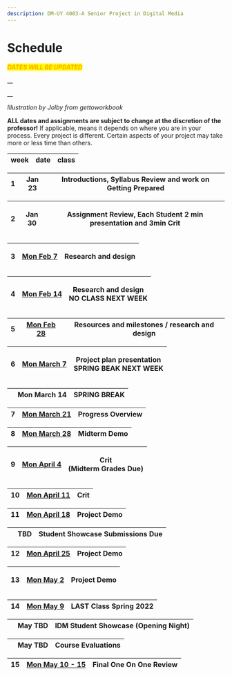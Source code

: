 ```yaml
---
description: DM-UY 4003-A Senior Project in Digital Media
---
```


# Schedule

_<mark style="color:orange;">**DATES WILL BE UPDATED**</mark>_

__

__

_Illustration by Jolby from gettoworkbook_

**ALL dates and assignments are subject to change at the discretion of the professor!** If applicable, means it depends on where you are in your process. Every project is different. Certain aspects of your project may take more or less time than others.

| week | date | class |
| ---- | ---- | ----- |

| 1 | Jan 23 | Introductions, Syllabus Review and work on Getting Prepared |
| - | ------ | ----------------------------------------------------------- |

| 2 | <p>Jan 30</p><p></p> | Assignment Review, Each Student 2 min presentation and 3min Crit |
| - | -------------------- | ---------------------------------------------------------------- |

| 3 | <p><a href="broken-reference">Mon Feb 7</a></p><p></p> | Research and design |
| - | ------------------------------------------------------ | ------------------- |

| 4 | [Mon Feb 14](broken-reference) | <p>Research and design<br>NO CLASS NEXT WEEK</p> |
| - | ------------------------------ | ------------------------------------------------ |

| 5 | [Mon Feb 28](broken-reference) | Resources and milestones / research and design |
| - | ------------------------------ | ---------------------------------------------- |

| 6 | [Mon March 7](broken-reference) | <p>Project plan presentation<br>SPRING BEAK NEXT WEEK</p> |
| - | ------------------------------- | --------------------------------------------------------- |



|   | Mon March 14 | **SPRING BREAK** |
| - | ------------ | ---------------- |

| 7 | [Mon March 21](broken-reference) | Progress Overview |
| - | -------------------------------- | ----------------- |

| 8 | [Mon March 28](broken-reference) | **Midterm Demo**  |
| - | -------------------------------- | ----------------- |

| 9 | [Mon April 4](broken-reference) | <p>Crit<br>(Midterm Grades Due)</p> |
| - | ------------------------------- | ----------------------------------- |



| 10 | [Mon April 11](broken-reference) | Crit |
| -- | -------------------------------- | ---- |

| 11 | [Mon April 18](broken-reference) | Project Demo  |
| -- | -------------------------------- | ------------- |

|   | **TBD** | **Student Showcase Submissions Due** |
| - | ------- | ------------------------------------ |

| 12 | [Mon April 25](broken-reference) | Project Demo  |
| -- | -------------------------------- | ------------- |

| 13 | <p><a href="broken-reference">Mon May 2</a></p><p></p> | Project Demo |
| -- | ------------------------------------------------------ | ------------ |

| 14 | [Mon May 9](broken-reference) | **LAST Class Spring 2022** |
| -- | ----------------------------- | -------------------------- |

|   | **May TBD** | **IDM Student Showcase (Opening Night)** |
| - | ----------- | ---------------------------------------- |

|   | **May TBD** | **Course Evaluations** |
| - | ----------- | ---------------------- |

| 15 | [Mon May 10 - 15 ](broken-reference) | **Final One On One Review** |
| -- | ------------------------------------ | --------------------------- |
